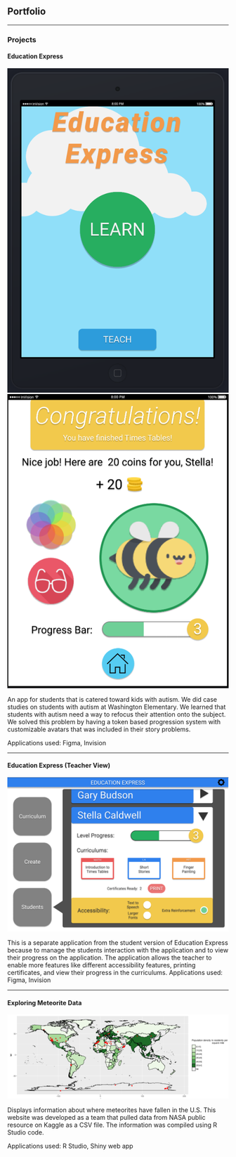 ## Portfolio

---

### Projects

#### Education Express

<img src="images/INFO200ss1.PNG?raw=true"/>
<img src="images/INFO200ss2.PNG?raw=true"/>

An app for students that is catered toward kids with autism. We did case studies on students with autism at Washington Elementary. We learned that students with autism need a way to refocus their attention onto the subject. We solved this problem by having a token based progression system with customizable avatars that was included in their story problems.

Applications used: Figma, Invision

---
#### Education Express (Teacher View)
<img src="images/INFO200teach.PNG?raw=true"/>

This is a separate application from the student version of Education Express because to manage the students interaction with the application and to view their progress on the application. The application allows the teacher to enable more features like different accessibility features, printing certificates, and view their progress in the curriculums.
Applications used: Figma, Invision

---
#### Exploring Meteorite Data
<img src="images/INFO201Project.PNG?raw=true"/>

Displays information about where meteorites have fallen in the U.S. This website was developed as a team that pulled data from NASA public resource on Kaggle as a CSV file. The information was compiled using R Studio code.

Applications used: R Studio, Shiny web app
